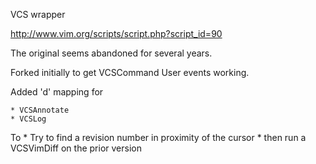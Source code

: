 VCS wrapper

http://www.vim.org/scripts/script.php?script_id=90

The original seems abandoned for several years.

Forked initially to get VCSCommand User events working.

Added 'd' mapping for

    * VCSAnnotate
    * VCSLog

To 
    * Try to find a revision number in proximity of the cursor
    * then run a VCSVimDiff on the prior version
